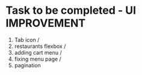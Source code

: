 # Task to be completed - UI IMPROVEMENT

1. Tab icon  /
2. restaurants flexbox  /
3. adding cart menu /
4. fixing menu page /
5. pagination